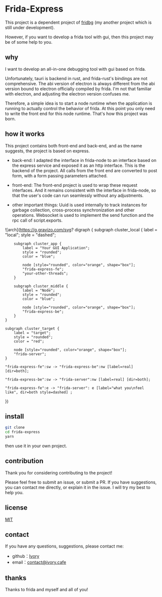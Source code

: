 # Frida-Express

This project is a dependent project of [fridbg]() (my another project which is still under development).

However, if you want to develop a frida tool with gui, then this project may be of some help to you.

## why

I want to develop an all-in-one debugging tool with gui based on frida.

Unfortunately, tauri is backend in rust, and frida-rust's bindings are not comprehensive. The abi version of electron is always different from the abi version bound to electron officially compiled by frida. I'm not that familiar with electron, and adjusting the electron version confuses me.

Therefore, a simple idea is to start a node runtime when the application is running to actually control the behavior of frida. At this point you only need to write the front end for this node runtime. That's how this project was born.

## how it works

This project contains both front-end and back-end, and as the name suggests, the project is based on express.

- back-end:
    I adapted the interface in frida-node to an interface based on the express service and exposed it as an http interface. This is the backend of the project. All calls from the front end are converted to post form, with a form passing parameters attached.

- front-end:
    The front-end project is used to wrap these request interfaces. And it remains consistent with the interface in frida-node, so that the user's code can run seamlessly without any adjustments.

- other important things:
    Uuid is used internally to track instances for garbage collection, cross-process synchronization and other operations.
    Websocket is used to implement the send function and the rpc call of script.exports.

![arch](https://g.gravizo.com/svg?
digraph {
    subgraph cluster_local {
        label = "local";
        style = "dashed";

        subgraph cluster_app {
            label = "Your GUI Application";
            style = "rounded";
            color = "blue";

            node [style="rounded", color="orange", shape="box"];
            "frida-express-fe";
            "your-other-threads";
        }

        subgraph cluster_middle {
            label = "Node";
            style = "rounded";
            color = "blue";

            node [style="rounded", color="orange", shape="box"];
            "frida-express-be";
        }
    }

    subgraph cluster_target {
        label = "target";
        style = "rounded";
        color = "red";

        node [style="rounded", color="orange", shape="box"];
        "frida-server";
    }

    "frida-express-fe":sw -> "frida-express-be":nw [label=real] [dir=both];

    "frida-express-be":sw -> "frida-server":nw [label=real] [dir=both];

    "frida-express-fe":e -> "frida-server": e [label="what you\nfeel like", dir=both style=dashed] ;
})

## install

```bash
git clone 
cd frida-express
yarn
```

then use it in your own project.

## contribution

Thank you for considering contributing to the project!

Please feel free to submit an issue, or submit a PR. If you have suggestions, you can contact me directly, or explain it in the issue. I will try my best to help you.

## license

[MIT](./license)

## contact

If you have any questions, suggestions, please contact me:
- github：[Ivory](https://github.com/tiwe0)
- email：[contact@ivory.cafe](contact@ivory.cafe)

## thanks

Thanks to frida and myself and all of you!
